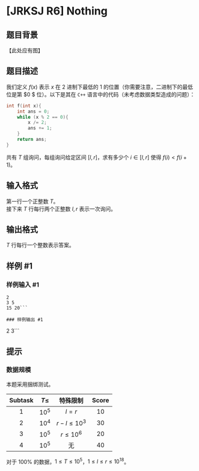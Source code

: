 # [JRKSJ R6] Nothing

## 题目背景

【此处应有图】

## 题目描述

我们定义 $f(x)$ 表示 $x$ 在 $2$ 进制下最低的 $1$ 的位置（你需要注意，二进制下的最低位是第 $0 $ 位）。以下是其在 `C++` 语言中的代码（未考虑数据类型造成的问题）：

```c++
int f(int x){
	int ans = 0;
	while (x % 2 == 0){
		x /= 2;
		ans += 1;
	}
	return ans;
}
```

共有 $T$ 组询问，每组询问给定区间 $[l,r]$，求有多少个 $i\in [l,r]$ 使得 $f(i)< f(i+1)$。

## 输入格式

第一行一个正整数 $T$。\
接下来 $T$ 行每行两个正整数 $l,r$ 表示一次询问。

## 输出格式

$T$ 行每行一个整数表示答案。

## 样例 #1

### 样例输入 #1
```
2
3 5
15 20```

### 样例输出 #1

```
2
3```

## 提示

### 数据规模
本题采用捆绑测试。

| $\text{Subtask}$ | $T\le$ | 特殊限制 | $\text{Score}$ |
| :----------: | :----------: | :----------: | :----------: |
| $1$ | $10^5$ | $l=r$ | $10$ |
| $2$ | $10^4$ | $r-l\le10^3$ | $30$ |
| $3$ | $10^5$ | $r\le10^6$ | $20$ |
| $4$ | $10^5$ | 无 | $40$ |

对于 $100\%$ 的数据，$1\le T\le 10^5$，$1\le l\le r\le 10^{18}$。

